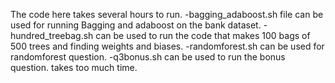 The code here takes several hours to run.
-bagging_adaboost.sh file can be used for running Bagging and adaboost on the bank dataset.
-hundred_treebag.sh can be used to run the code that makes 100 bags of 500 trees and finding weights and biases.
-randomforest.sh can be used for randomforest question. 
-q3bonus.sh can be used to run the bonus question. takes too much time.
